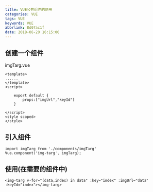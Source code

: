 ```yaml
---
title: VUE公共组件的使用
categories: VUE
tags: VUE
keywords: VUE
abbrlink: 8d07ac1f
date: 2018-06-20 16:15:00
---
```


## 创建一个组件

imgTarg.vue

```
<template>
......
</template>
<script>

    export default {
        props:["imgUrl","keyId"]
    }
    
</script>
<style scoped>
</style>

```

## 引入组件

```
import imgTarg from './components/imgTarg'
Vue.component('img-targ', imgTarg);

```

## 使用(在需要的组件中)

```
<img-targ v-for="(data,index) in data" :key="index" :imgUrl="data" :keyId="index"></img-targ>

```